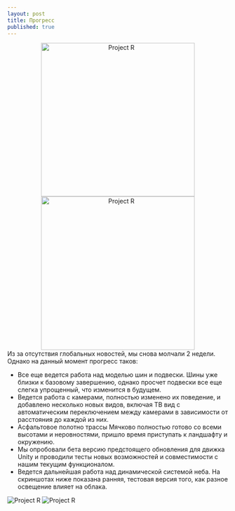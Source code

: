 ```yaml
---
layout: post
title: Прогресс
published: true
---
```


<center><img src="{{site.baseurl}}/images/news/2014-11-07/Jb1ZnX4g-Gs.jpg" alt="Project R" style="width: 350px;"/> <img src="{{site.baseurl}}/images/news/2014-11-07/xTg08Ak9J4U.jpg" alt="Project R" style="width: 350px;"/></center>
Из за отсутствия глобальных новостей, мы снова молчали 2 недели.
Однако на данный момент прогресс таков:

 - Все еще ведется работа над моделью шин и подвески. Шины уже близки к базовому завершению, однако просчет подвески все еще слегка упрощенный, что изменится в будущем.
 - Ведется работа с камерами, полностью изменено их поведение, и добавлено несколько новых видов, включая ТВ вид с автоматическим переключением между камерами в зависимости от расстояния до каждой из них.
 - Асфальтовое полотно трассы Мячково полностью готово со всеми высотами и неровностями, пришло время приступать к ландшафту и окружению.
 - Мы опробовали бета версию предстоящего обновления для движка Unity и проводили тесты новых возможностей и совместимости с нашим текущим функционалом.
 - Ведется дальнейшая работа над динамической системой неба. На скриншотах ниже показана ранняя, тестовая версия того, как разное освещение влияет на облака.

![Project R]({{site.baseurl}}/images/news/2014-11-07/Jb1ZnX4g-Gs.jpg)
![Project R]({{site.baseurl}}/images/news/2014-11-07/xTg08Ak9J4U.jpg)